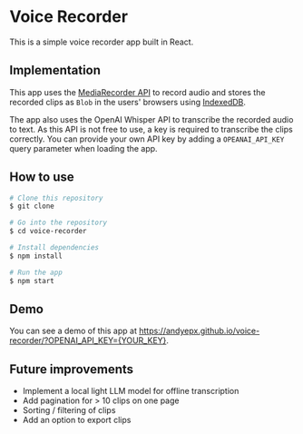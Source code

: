 # Voice Recorder

This is a simple voice recorder app built in React.

## Implementation

This app uses the [MediaRecorder API](https://developer.mozilla.org/en-US/docs/Web/API/MediaRecorder) to record audio
and stores the recorded clips as `Blob` in the users' browsers
using [IndexedDB](https://developer.mozilla.org/en-US/docs/Web/API/IndexedDB_API).

The app also uses the OpenAI Whisper API to transcribe the recorded audio to text. As this API is not free to use, a key
is required to transcribe the clips correctly. You can provide your own API key by adding a `OPEANAI_API_KEY` query
parameter when loading the app.

## How to use

```bash
# Clone this repository
$ git clone

# Go into the repository
$ cd voice-recorder

# Install dependencies
$ npm install

# Run the app
$ npm start
```

## Demo

You can see a demo of this app at https://andyepx.github.io/voice-recorder/?OPENAI_API_KEY={YOUR_KEY}.

## Future improvements

- Implement a local light LLM model for offline transcription
- Add pagination for > 10 clips on one page
- Sorting / filtering of clips
- Add an option to export clips